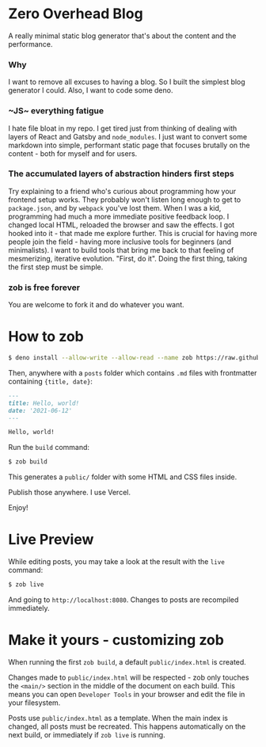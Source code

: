 # Zero Overhead Blog

A really minimal static blog generator that's about the content and the performance. 

### Why

I want to remove all excuses to having a blog. So I built the simplest blog generator I could. Also, I want to code some deno.

### ~JS~ everything fatigue

I hate file bloat in my repo. I get tired just from thinking of dealing with layers of React and Gatsby and `node_modules`. I just want to convert some markdown into simple, performant static page that focuses brutally on the content - both for myself and for users. 

### The accumulated layers of abstraction hinders first steps

Try explaining to a friend who's curious about programming how your frontend setup works. They probably won't listen long enough to get to `package.json`, and by `webpack` you've lost them. 
When I was a kid, programming had much a more immediate positive feedback loop. I changed local HTML, reloaded the browser and saw the effects. I got hooked into it - that made me explore further. This is crucial for having more people join the field - having more inclusive tools for beginners (and minimalists). I want to build tools that bring me back to that feeling of mesmerizing, iterative evolution. "First, do it". Doing the first thing, taking the first step must be simple. 

### zob is free forever

You are welcome to fork it and do whatever you want. 

# How to zob

```sh
$ deno install --allow-write --allow-read --name zob https://raw.githubusercontent.com/firstdoit/zob/master/cli.ts
```

Then, anywhere with a `posts` folder which contains `.md` files with frontmatter containing `{title, date}`:

```md
---
title: Hello, world!
date: '2021-06-12'
---

Hello, world!
```

Run the `build` command:

```sh
$ zob build
```

This generates a `public/` folder with some HTML and CSS files inside.

Publish those anywhere. I use Vercel.

Enjoy!

# Live Preview

While editing posts, you may take a look at the result with the `live` command:

```sh
$ zob live
```

And going to `http://localhost:8080`. Changes to posts are recompiled immediately. 

# Make it yours - customizing zob

When running the first `zob build`, a default `public/index.html` is created. 

Changes made to `public/index.html` will be respected - zob only touches the `<main/>` section in the middle of the document on each build. This means you can open `Developer Tools` in your browser and edit the file in your filesystem.

Posts use `public/index.html` as a template. When the main index is changed, all posts must be recreated. This happens automatically on the next build, or immediately if `zob live` is running.

